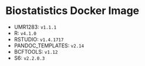 # Biostatistics Docker Image

* UMR1283: `v1.1.1`  
* R: `v4.1.0`  
* RSTUDIO: `v1.4.1717`  
* PANDOC_TEMPLATES: `v2.14`  
* BCFTOOLS: `v1.12`  
* S6: `v2.2.0.3`  
